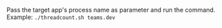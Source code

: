Pass the target app's process name as parameter and run the command.
Example:
`./threadcount.sh teams.dev`